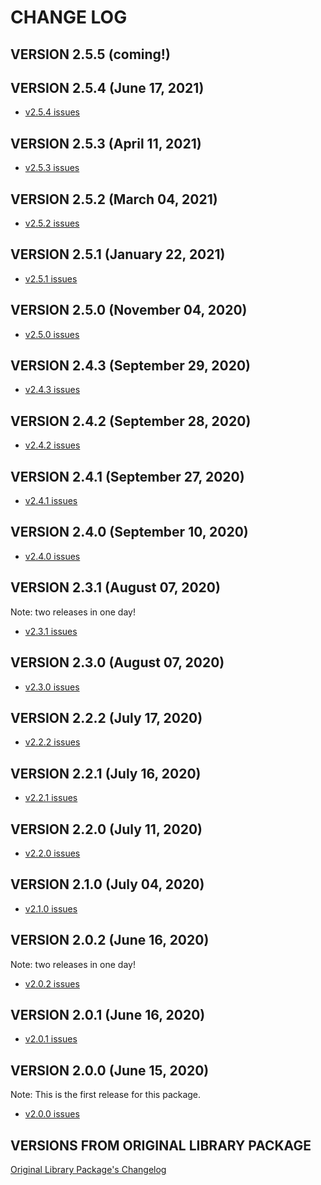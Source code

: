 # CHANGE LOG

## VERSION 2.5.5 (coming!)

## VERSION 2.5.4 (June 17, 2021)
* [v2.5.4 issues](https://github.com/LaSalleSoftware/ls-librarybackend-pkg/milestone/18?closed=1)

## VERSION 2.5.3 (April 11, 2021)
* [v2.5.3 issues](https://github.com/LaSalleSoftware/ls-librarybackend-pkg/milestone/17?closed=1)

## VERSION 2.5.2 (March 04, 2021)
* [v2.5.2 issues](https://github.com/LaSalleSoftware/ls-librarybackend-pkg/milestone/16?closed=1)

## VERSION 2.5.1 (January 22, 2021)
* [v2.5.1 issues](https://github.com/LaSalleSoftware/ls-librarybackend-pkg/milestone/15?closed=1)

## VERSION 2.5.0 (November 04, 2020)
* [v2.5.0 issues](https://github.com/LaSalleSoftware/ls-librarybackend-pkg/milestone/14?closed=1)

## VERSION 2.4.3 (September 29, 2020)
* [v2.4.3 issues](https://github.com/LaSalleSoftware/ls-librarybackend-pkg/milestone/13?closed=1)

## VERSION 2.4.2 (September 28, 2020)
* [v2.4.2 issues](https://github.com/LaSalleSoftware/ls-librarybackend-pkg/milestone/12?closed=1)

## VERSION 2.4.1 (September 27, 2020)
* [v2.4.1 issues](https://github.com/LaSalleSoftware/ls-librarybackend-pkg/milestone/11?closed=1)

## VERSION 2.4.0 (September 10, 2020)
* [v2.4.0 issues](https://github.com/LaSalleSoftware/ls-librarybackend-pkg/milestone/10?closed=1)

## VERSION 2.3.1 (August 07, 2020)
Note: two releases in one day!
* [v2.3.1 issues](https://github.com/LaSalleSoftware/ls-librarybackend-pkg/milestone/9?closed=1)

## VERSION 2.3.0 (August 07, 2020)
* [v2.3.0 issues](https://github.com/LaSalleSoftware/ls-librarybackend-pkg/milestone/8?closed=1)

## VERSION 2.2.2 (July 17, 2020)
* [v2.2.2 issues](https://github.com/LaSalleSoftware/ls-librarybackend-pkg/milestone/7?closed=1)

## VERSION 2.2.1 (July 16, 2020)
* [v2.2.1 issues](https://github.com/LaSalleSoftware/ls-librarybackend-pkg/milestone/6?closed=1)

## VERSION 2.2.0 (July 11, 2020)
* [v2.2.0 issues](https://github.com/LaSalleSoftware/ls-librarybackend-pkg/milestone/5?closed=1)

## VERSION 2.1.0 (July 04, 2020)
* [v2.1.0 issues](https://github.com/LaSalleSoftware/ls-librarybackend-pkg/milestone/4?closed=1)

## VERSION 2.0.2 (June 16, 2020)
Note: two releases in one day!
* [v2.0.2 issues](https://github.com/LaSalleSoftware/ls-librarybackend-pkg/milestone/3?closed=1)

## VERSION 2.0.1 (June 16, 2020)
* [v2.0.1 issues](https://github.com/LaSalleSoftware/ls-librarybackend-pkg/milestone/2?closed=1)

## VERSION 2.0.0 (June 15, 2020)
Note: This is the first release for this package.
* [v2.0.0 issues](https://github.com/LaSalleSoftware/ls-librarybackend-pkg/milestone/1?closed=1)

## VERSIONS FROM ORIGINAL LIBRARY PACKAGE
[Original Library Package's Changelog](https://github.com/LaSalleSoftware/ls-library-pkg/blob/master/CHANGELOG.md)

